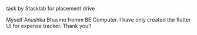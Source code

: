 task by Stacklab for placement drive

Myself Anushka Bhasme fromm BE Computer.
I have only created the flutter UI for expense tracker.
Thank you!!
